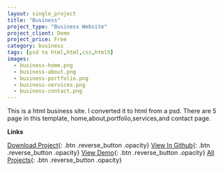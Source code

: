```yaml
---
layout: single_project
title: "Business"
project_type: "Business Website"
project_client: Demo
project_price: Free
category: business
tags: [psd to html,html,css,html5]
images:
  - business-home.png
  - business-about.png
  - business-portfolio.png
  - business-services.png
  - business-contact.png
---
```


This is a html business site. I converted it to html from a psd. There are 5 page in this template, home,about,portfolio,services,and contact page.

**Links**

[Download Project](assets/business.zip "Download Project"){: .btn .reverse_button .opacity}
[View In Github](https://github.com/mahafuzur "View In Github"){: .btn .reverse_button .opacity}
[View Demo](https://github.com/mahafuzur){: .btn .reverse_button .opacity}
[All Projects](/../../projects.html "All Projects"){: .btn .reverse_button .opacity}
